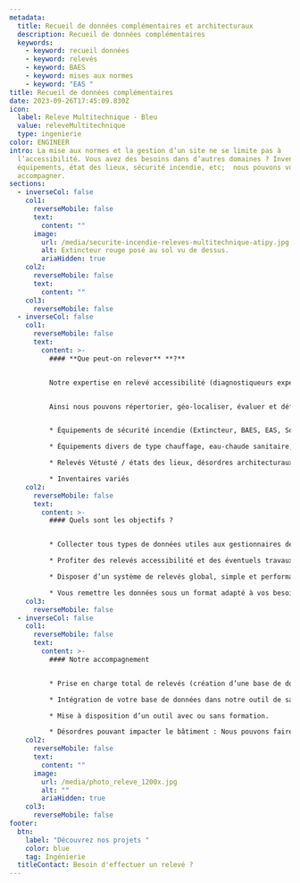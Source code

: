 ```yaml
---
metadata:
  title: Recueil de données complémentaires et architecturaux
  description: Recueil de données complémentaires
  keywords:
    - keyword: recueil données
    - keyword: relevés
    - keyword: BAES
    - keyword: mises aux normes
    - keyword: "EAS "
title: Recueil de données complémentaires
date: 2023-09-26T17:45:09.830Z
icon:
  label: Releve Multitechnique - Bleu
  value: releveMultitechnique
  type: ingenierie
color: ENGINEER
intro: La mise aux normes et la gestion d’un site ne se limite pas à
  l’accessibilité. Vous avez des besoins dans d’autres domaines ? Inventaires,
  équipements, état des lieux, sécurité incendie, etc;  nous pouvons vous
  accompagner.
sections:
  - inverseCol: false
    col1:
      reverseMobile: false
      text:
        content: ""
      image:
        url: /media/securite-incendie-releves-multitechnique-atipy.jpg
        alt: Extincteur rouge posé au sol vu de dessus.
        ariaHidden: true
    col2:
      reverseMobile: false
      text:
        content: ""
    col3:
      reverseMobile: false
  - inverseCol: false
    col1:
      reverseMobile: false
      text:
        content: >-
          #### **Que peut-on relever** **?**


          Notre expertise en relevé accessibilité (diagnostiqueurs expérimentés, outils de relevés internes performants) et notre expertise en phase travaux, nous permettent de vous proposer d’autres types de relevés dans les bâtiments et les espaces publics.


          Ainsi nous pouvons répertorier, géo-localiser, évaluer et définir l’état de vos équipements notamment dans les domaines suivants :


          * Équipements de sécurité incendie (Extincteur, BAES, EAS, Sorties de secours, plans, etc)

          * Équipements divers de type chauffage, eau-chaude sanitaire, ventilation

          * Relevés Vétusté / états des lieux, désordres architecturaux,  etc

          * Inventaires variés
    col2:
      reverseMobile: false
      text:
        content: >-
          #### Quels sont les objectifs ?


          * Collecter tous types de données utiles aux gestionnaires de patrimoine

          * Profiter des relevés accessibilité et des éventuels travaux pour traiter les désordres «&nbsp;connexes&nbsp;».

          * Disposer d’un système de relevés global, simple et performant avec des possibilités d’ajout de thématiques multiples facilitant la gestion du patrimoine.

          * Vous remettre les données sous un format adapté à vos besoins (compatible avec votre interface logiciel, en format tableur ou avec un accès à notre propre logiciel).
    col3:
      reverseMobile: false
  - inverseCol: false
    col1:
      reverseMobile: false
      text:
        content: >-
          #### Notre accompagnement


          * Prise en charge total de relevés (création d’une base de données, mise en place d’un outil de saisie, relevés in-situ).

          * Intégration de votre base de données dans notre outil de saisie.

          * Mise à disposition d’un outil avec ou sans formation.

          * Désordres pouvant impacter le bâtiment : Nous pouvons faire un relevé visuel des désordres et actions correctives à mener.
    col2:
      reverseMobile: false
      text:
        content: ""
      image:
        url: /media/photo_releve_1200x.jpg
        alt: ""
        ariaHidden: true
    col3:
      reverseMobile: false
footer:
  btn:
    label: "Découvrez nos projets "
    color: blue
    tag: Ingénierie
  titleContact: Besoin d'effectuer un relevé ?
---
```

